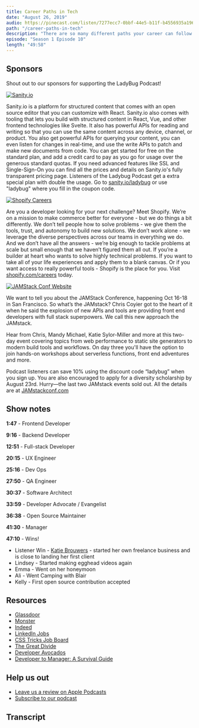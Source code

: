 ```yaml
---
title: Career Paths in Tech
date: "August 26, 2019"
audio: https://pinecast.com/listen/7277ecc7-0bbf-44e5-b11f-b4556935a196.mp3
path: "/career-paths-in-tech"
description: "There are so many different paths your career can follow in the tech industry. There's frontend, backend, or even full-stack development. You could also be a software engineer, quality assurance engineer, UX engineer, manager, developer advocate, or something else entirely!"
episode: "Season 1 Episode 10"
length: "49:58"
---
```


## Sponsors

Shout out to our sponsors for supporting the LadyBug Podcast!

<a class="image-link" target="_blank" href="https://www.sanity.io/ladybug"><img src="../../assets/sanity.svg" alt="Sanity.io"></a>

Sanity.io is a platform for structured content that comes with an open source editor that you can customize with React. Sanity.io also comes with tooling that lets you build with structured content in React, Vue, and other frontend technologies like Svelte. It also has powerful APIs for reading and writing so that you can use the same content across any device, channel, or product. You also get powerful APIs for querying your content, you can even listen for changes in real-time, and use the write APIs to patch and make new documents from code. You can get started for free on the standard plan, and add a credit card to pay as you go for usage over the generous standard quotas. If you need advanced features like SSL and Single-Sign-On you can find all the prices and details on Sanity.io's fully transparent pricing page. Listeners of the Ladybug Podcast get a extra special plan with double the usage. Go to <a target="_blank" href="https://www.sanity.io/ladybug">sanity.io/ladybug</a> or use "ladybug" where you fill in the coupon code.

<a class="image-link" target="_blank" href="https://www.shopify.com/careers"><img src="../../assets/shopify.svg" alt="Shopify Careers"></a>

Are you a developer looking for your next challenge? Meet Shopify. We’re on a mission to make commerce better for everyone - but we do things a bit differently. We don’t tell people how to solve problems - we give them the tools, trust, and autonomy to build new solutions. We don’t work alone - we leverage the diverse perspectives across our teams in everything we do. And we don’t have all the answers - we’re big enough to tackle problems at scale but small enough that we haven’t figured them all out. If you’re a builder at heart who wants to solve highly technical problems. If you want to take all of your life experiences and apply them to a blank canvas. Or if you want access to really powerful tools - Shopify is the place for you. Visit <a target="_blank" href="https://www.shopify.com/careers">shopify.com/careers</a> today.

<a class="image-link" target="_blank" href="https://jamstackconf.com/"><img src="../../assets/netlify.svg" alt="JAMStack Conf Website"></a>

We want to tell you about the JAMStack Conference, happening Oct 16-18 in San Francisco. So what’s the JAMstack? Chris Coyier got to the heart of it when he said the explosion of new APIs and tools are providing front end developers with full stack superpowers. We call this new approach the JAMstack.

Hear from Chris, Mandy Michael, Katie Sylor-Miller and more at this two-day event covering topics from web performance to static site generators to modern build tools and workflows. On day three you'll have the option to join hands-on workshops about serverless functions, front end adventures and more.

Podcast listeners can save 10% using the discount code “ladybug” when you sign up. You are also encouraged to apply for a diversity scholarship by August 23rd. Hurry—the last two JAMstack events sold out. All the details are at <a target="_blank" href="https://jamstackconf.com/">JAMstackconf.com</a>

## Show notes

**1:47** - Frontend Developer

**9:16** - Backend Developer

**12:51** - Full-stack Developer

**20:15** - UX Engineer

**25:16** - Dev Ops

**27:50** - QA Engineer

**30:37** - Software Architect

**33:59** - Developer Advocate / Evangelist

**36:38** - Open Source Maintainer

**41:30** - Manager

**47:10** - Wins!

- Listener Win - <a target="_blank" href="https://twitter.com/kaitlynbrouwers">Katie Brouwers</a> - started her own freelance business and is close to landing her first client
- Lindsey - Started making egghead videos again
- Emma - Went on her honeymoon
- Ali - Went Camping with Blair
- Kelly - First open source contribution accepted

## Resources

- <a target="_blank" href="https://www.glassdoor.com/index.htm">Glassdoor</a>
- <a target="_blank" href="https://www.monster.com/">Monster</a>
- <a target="_blank" href="https://www.indeed.com/">Indeed</a>
- <a target="_blank" href="https://www.linkedin.com/jobs">LinkedIn Jobs</a>
- <a target="_blank" href="https://css-tricks.com/jobs/">CSS Tricks Job Board</a>
- <a target="_blank" href="https://css-tricks.com/the-great-divide/">The Great Divide</a>
- <a target="_blank" href="https://www.marythengvall.com/blog/2018/1/31/developer-avocados-the-good-kind-of-fat">Developer Avocados</a>
- <a target="_blank" href="https://www.youtube.com/watch?v=R3MrhGieYj0">Developer to Manager: A Survival Guide</a>

## Help us out

- <a target="_blank" href="https://podcasts.apple.com/us/podcast/ladybug-podcast/id1469229625">Leave us a review on Apple Podcasts</a>
- <a target="_blank" href="https://link.chtbl.com/ladybugpodcast">Subscribe to our podcast</a>

## Transcript
